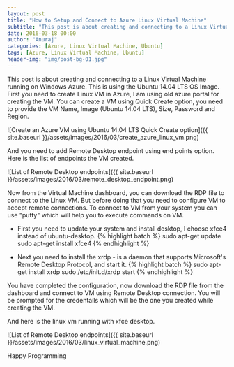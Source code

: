 ```yaml
---
layout: post
title: "How to Setup and Connect to Azure Linux Virtual Machine"
subtitle: "This post is about creating and connecting to a Linux Virtual Machine running on Windows Azure. This is using the Ubuntu 14.04 LTS OS Image."
date: 2016-03-18 00:00
author: "Anuraj"
categories: [Azure, Linux Virtual Machine, Ubuntu]
tags: [Azure, Linux Virtual Machine, Ubuntu]
header-img: "img/post-bg-01.jpg"
---
```

This post is about creating and connecting to a Linux Virtual Machine running on Windows Azure. This is using the Ubuntu 14.04 LTS OS Image. First you need to create Linux VM in Azure, I am using old azure portal for creating the VM. You can create a VM using Quick Create option, you need to provide the VM Name, Image (Ubuntu 14.04 LTS), Size, Password and Region.

![Create an Azure VM using Ubuntu 14.04 LTS Quick Create option]({{ site.baseurl }}/assets/images/2016/03/create_azure_linux_vm.png)

And you need to add Remote Desktop endpoint using end points option. Here is the list of endpoints the VM created.

![List of Remote Desktop endpoints]({{ site.baseurl }}/assets/images/2016/03/remote_desktop_endpoint.png)

Now from the Virtual Machine dashboard, you can download the RDP file to connect to the Linux VM. But before doing that you need to configure VM to accept remote connections. To connect to VM from your system you can use "putty" which will help you to execute commands on VM.

* First you need to update your system and install desktop, I choose xfce4 instead of ubuntu-desktop.
{% highlight batch %}
sudo apt-get update
sudo apt-get install xfce4
{% endhighlight %}

* Next you need to install the xrdp - is a daemon that supports Microsoft's Remote Desktop Protocol, and start it.
{% highlight batch %}
sudo apt-get install xrdp
sudo /etc/init.d/xrdp start
{% endhighlight %}

You have completed the configuration, now download the RDP file from the dashboard and connect to VM using Remote Desktop connection. You will be prompted for the credentails which will be the one you created while creating the VM.

And here is the linux vm running with xfce desktop.

![List of Remote Desktop endpoints]({{ site.baseurl }}/assets/images/2016/03/linux_virtual_machine.png)

Happy Programming